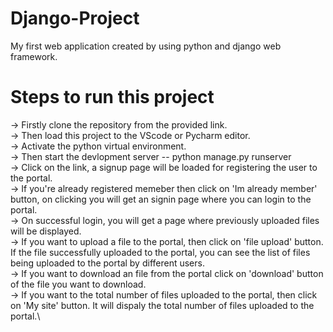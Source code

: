 # Django-Project
My first web application created by using python and django web framework.

# Steps to run this project
-> Firstly clone the repository from the provided link.\
-> Then load this project to the VScode or Pycharm editor.\
-> Activate the python virtual environment.\
-> Then start the devlopment server -- python manage.py runserver\
-> Click on the link, a signup page will be loaded for registering the user to the portal.\
-> If you're already registered memeber then click on 'Im already  member' button, on clicking you will get an signin page where you can login to the portal.\
-> On successful login, you will get a page where previously uploaded files will be displayed.\
-> If you want to upload a file to the portal, then click on 'file upload' button. If the file successfully uploaded to the portal, you can see the list of files being uploaded to the portal by different users.\
-> If you want to download an file from the portal click on 'download' button of the file you want to download.\
-> If you want to the total number of files uploaded to the portal, then click on 'My site' button. It will dispaly the total number of files uploaded to the portal.\

